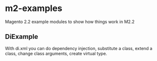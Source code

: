 # m2-examples
Magento 2.2 example modules to show how things work in M2.2

DiExample
---------
With di.xml you can do dependency injection, substitute a class, extend a class, change class arguments, create virtual type.

